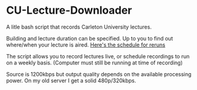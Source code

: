 # CU-Lecture-Downloader

A litle bash script that records Carleton University lectures.

Building and lecture duration can be specified. Up to you to find out where/when your lecture is aired. <a href="http://vod.cuol.ca/wp-content/uploads/2015/09/Web-Channel-Winter-2016-schedule-by-day3.pdf"> Here's the schedule for reruns </a>

The script allows you to record lectures live, or schedule recordings to run on a weekly basis. 
(Computer must still be running at time of recording)

Source is 1200kbps but output quality depends on the available processing power. On my old server I get a solid 480p/320kbps.


